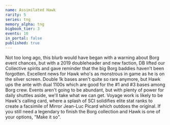 ```yaml
---
name: Assimilated Hawk
rarity: 5
series: tng
memory_alpha: tng
bigbook_tier: 3
events: 10
in_portal: false
published: true
---
```


Not too long ago, this blurb would have began with a warning about Borg event chances, but with a 2019 doubleheader and new faction, DB lifted our Collective spirits and gave reminder that the big Borg baddies haven't been forgotten. Excellent news for Hawk who's as monstrous in game as he is on the silver screen. Double 1k bases aren't quite so rare anymore, but Hawk ups the ante with dual 1100s which are good for the #1 and #3 bases among Borg crew. Events aren't going to be abundant, but with plenty of power for daily shuttles aside, we'll take what we can get. Voyage work is likely to be Hawk's calling card, where a splash of SCI solidifies elite stat ranks to create a facsimile of Mirror Jean-Luc Picard which outdoes the original. If you still need a legendary to finish the Borg collection and Hawk is one of your options, "Make it so".
